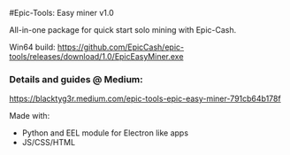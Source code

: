 #Epic-Tools: Easy miner v1.0

All-in-one package for quick start solo mining with Epic-Cash.

Win64 build: https://github.com/EpicCash/epic-tools/releases/download/1.0/EpicEasyMiner.exe

### Details and guides @ Medium: 
https://blacktyg3r.medium.com/epic-tools-epic-easy-miner-791cb64b178f

Made with:
- Python and EEL module for Electron like apps
- JS/CSS/HTML